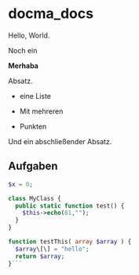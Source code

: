 # docma_docs

Hello, World.

Noch ein 

**Merhaba**

Absatz.

* eine Liste

* Mit mehreren

* Punkten

Und ein abschließender Absatz.

## Aufgaben

```php
$x = 0;

class MyClass {
  public static function test() {
    $this->echo(81,"");
  }
}

function testThis( array $array ) {
  $array\[\] = "hello";
  return $array;
}```